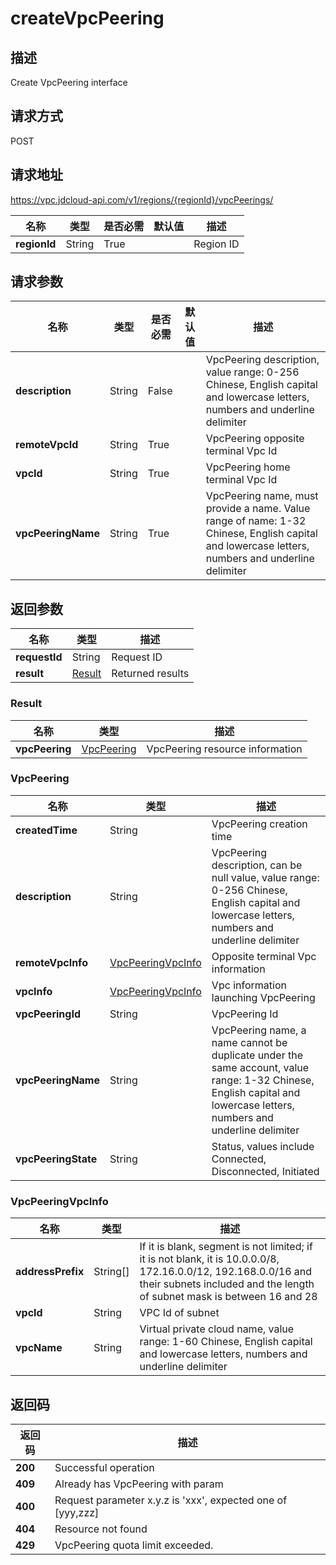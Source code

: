 # createVpcPeering


## 描述
Create VpcPeering interface

## 请求方式
POST

## 请求地址
https://vpc.jdcloud-api.com/v1/regions/{regionId}/vpcPeerings/

|名称|类型|是否必需|默认值|描述|
|---|---|---|---|---|
|**regionId**|String|True||Region ID|

## 请求参数
|名称|类型|是否必需|默认值|描述|
|---|---|---|---|---|
|**description**|String|False||VpcPeering description, value range: 0-256 Chinese, English capital and lowercase letters, numbers and underline delimiter|
|**remoteVpcId**|String|True||VpcPeering opposite terminal Vpc Id|
|**vpcId**|String|True||VpcPeering home terminal Vpc Id|
|**vpcPeeringName**|String|True||VpcPeering name, must provide a name. Value range of name: 1-32 Chinese, English capital and lowercase letters, numbers and underline delimiter|


## 返回参数
|名称|类型|描述|
|---|---|---|
|**requestId**|String|Request ID|
|**result**|[Result](##Result)|Returned results|


### <a name="Result">Result</a>
|名称|类型|描述|
|---|---|---|
|**vpcPeering**|[VpcPeering](##VpcPeering)|VpcPeering resource information|
### <a name="VpcPeering">VpcPeering</a>
|名称|类型|描述|
|---|---|---|
|**createdTime**|String|VpcPeering creation time|
|**description**|String|VpcPeering description, can be null value, value range: 0-256 Chinese, English capital and lowercase letters, numbers and underline delimiter|
|**remoteVpcInfo**|[VpcPeeringVpcInfo](##VpcPeeringVpcInfo)|Opposite terminal Vpc information|
|**vpcInfo**|[VpcPeeringVpcInfo](##VpcPeeringVpcInfo)|Vpc information launching VpcPeering|
|**vpcPeeringId**|String|VpcPeering Id|
|**vpcPeeringName**|String|VpcPeering name, a name cannot be duplicate under the same account, value range: 1-32 Chinese, English capital and lowercase letters, numbers and underline delimiter|
|**vpcPeeringState**|String|Status, values include Connected, Disconnected, Initiated|
### <a name="VpcPeeringVpcInfo">VpcPeeringVpcInfo</a>
|名称|类型|描述|
|---|---|---|
|**addressPrefix**|String[]|If it is blank, segment is not limited; if it is not blank, it is 10.0.0.0/8, 172.16.0.0/12, 192.168.0.0/16 and their subnets included and the length of subnet mask is between 16 and 28|
|**vpcId**|String|VPC Id of subnet|
|**vpcName**|String|Virtual private cloud name, value range: 1-60 Chinese, English capital and lowercase letters, numbers and underline delimiter|

## 返回码
|返回码|描述|
|---|---|
|**200**|Successful operation|
|**409**|Already has VpcPeering with param|
|**400**|Request parameter x.y.z is 'xxx', expected one of [yyy,zzz]|
|**404**|Resource not found|
|**429**|VpcPeering quota limit exceeded.|

